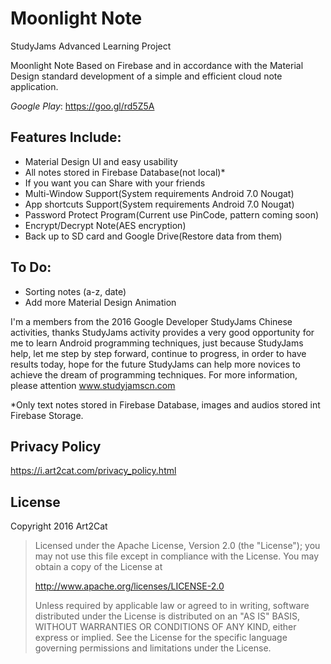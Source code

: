# Moonlight Note
StudyJams Advanced Learning Project

Moonlight Note Based on Firebase and in accordance with the Material Design standard development of a simple and efficient cloud note application.

 *Google Play*: https://goo.gl/rd5Z5A

## Features Include:
- Material Design UI and easy usability
- All notes stored in Firebase Database(not local)*
- If you want you can Share with your friends
- Multi-Window Support(System requirements Android 7.0 Nougat)
- App shortcuts Support(System requirements Android 7.0 Nougat)
- Password Protect Program(Current use PinCode, pattern coming soon)
- Encrypt/Decrypt Note(AES encryption)
- Back up to SD card and Google Drive(Restore data from them)

## To Do:
- Sorting notes (a-z, date)
- Add more Material Design Animation

I'm a members from the 2016 Google Developer StudyJams Chinese activities, thanks StudyJams activity provides a very good opportunity for me to learn Android programming techniques, just because StudyJams help, let me step by step forward, continue to progress, in order to have results today, hope for the future StudyJams can help more novices to achieve the dream of programming techniques. For more information, please attention www.studyjamscn.com

*Only text notes stored in Firebase Database, images and audios stored int Firebase Storage.

## Privacy Policy

https://i.art2cat.com/privacy_policy.html


## License

Copyright 2016 Art2Cat

> Licensed under the Apache License, Version 2.0 (the "License");
you may not use this file except in compliance with the License.
You may obtain a copy of the License at
>
>    http://www.apache.org/licenses/LICENSE-2.0
>
> Unless required by applicable law or agreed to in writing, software
distributed under the License is distributed on an "AS IS" BASIS,
WITHOUT WARRANTIES OR CONDITIONS OF ANY KIND, either express or implied.
See the License for the specific language governing permissions and
limitations under the License.
